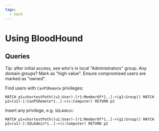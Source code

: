 ```yaml
---
tags:
  - hack
---
```

# Using BloodHound

## Queries

Tip: after initial access, see who's in local "Administrators" group. Any domain groups? Mark as "high value". Ensure compromised users are marked as "owned".

Find users with `CanPSRemote` privileges:

```console
MATCH p1=shortestPath((u1:User)-[r1:MemberOf*1..]->(g1:Group)) MATCH p2=(u1)-[:CanPSRemote*1..]->(c:Computer) RETURN p2
```

Insert any privilege, e.g. `SQLAdmin`:

```text
MATCH p1=shortestPath((u1:User)-[r1:MemberOf*1..]->(g1:Group)) MATCH p2=(u1)-[:SQLAdmin*1..]->(c:Computer) RETURN p2
```
